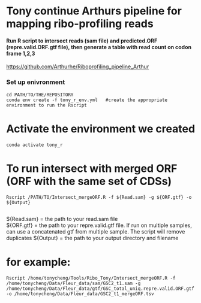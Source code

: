 # Tony continue Arthurs pipeline for mapping ribo-profiling reads
#### Run R script to intersect reads (sam file) and predicted.ORF (repre.valid.ORF.gtf file), then generate a table with read count on codon frame 1,2,3
https://github.com/Arthurhe/Riboprofiling_pipeline_Arthur


### Set up enivronment
```
cd PATH/TO/THE/REPOSITORY
conda env create -f tony_r_env.yml   #create the appropriate environment to run the Rscript

```

# Activate the environment we created
```
conda activate tony_r

```

   
# To run intersect with merged ORF (ORF with the same set of CDSs) 
```
Rscript /PATH/TO/Intersect_mergeORF.R -f ${Read.sam} -g ${ORF.gtf} -o ${Output}
 
```

${Read.sam} = the path to your read.sam file  
${ORF.gtf} = the path to your repre.valid.gtf file. If run on multiple samples, can use a concatenated gtf from multiple sample. The script will remove duplicates 
${Output} = the path to your output directory and filename 

  
# for example:  
```
Rscript /home/tonycheng/Tools/Ribo_Tony/Intersect_mergeORF.R -f /home/tonycheng/Data/Fleur_data/sam/GSC2_t1.sam -g /home/tonycheng/Data/Fleur_data/gtf/GSC_total_uniq.repre.valid.ORF.gtf -o /home/tonycheng/Data/Fleur_data/GSC2_t1_mergeORF.tsv

```
    

